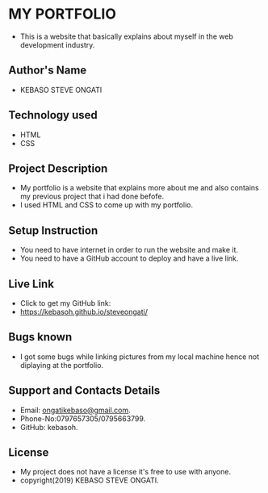 # MY PORTFOLIO
- This is a website that basically explains about myself in the web development industry. 
## Author's Name
 - KEBASO STEVE ONGATI
 ## Technology used 
 - HTML
 - CSS
## Project Description
- My portfolio is a website that explains more about me and also contains my previous project that i had done befofe.
- I used HTML and CSS to come up with my portfolio.
##  Setup Instruction
- You need to have internet in order to run the website and make it.
- You need to have a GitHub account to deploy and have a live link.
##  Live Link
- Click to get my GitHub link:
-  https://kebasoh.github.io/steveongati/
## Bugs known
- I got some bugs while linking pictures from my local machine hence not diplaying at the portfolio.
## Support and Contacts Details
- Email: ongatikebaso@gmail.com.
- Phone-No:0797657305/0795663799.
- GitHub: kebasoh.
## License
- My project does not have a license it's free to use with anyone.
- copyright(2019) KEBASO STEVE ONGATI.
